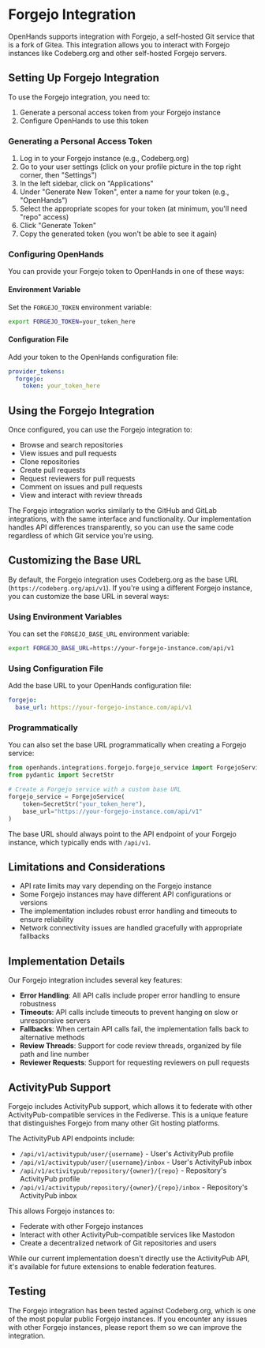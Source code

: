 # Forgejo Integration

OpenHands supports integration with Forgejo, a self-hosted Git service that is a fork of Gitea. This integration allows you to interact with Forgejo instances like Codeberg.org and other self-hosted Forgejo servers.

## Setting Up Forgejo Integration

To use the Forgejo integration, you need to:

1. Generate a personal access token from your Forgejo instance
2. Configure OpenHands to use this token

### Generating a Personal Access Token

1. Log in to your Forgejo instance (e.g., Codeberg.org)
2. Go to your user settings (click on your profile picture in the top right corner, then "Settings")
3. In the left sidebar, click on "Applications"
4. Under "Generate New Token", enter a name for your token (e.g., "OpenHands")
5. Select the appropriate scopes for your token (at minimum, you'll need "repo" access)
6. Click "Generate Token"
7. Copy the generated token (you won't be able to see it again)

### Configuring OpenHands

You can provide your Forgejo token to OpenHands in one of these ways:

#### Environment Variable

Set the `FORGEJO_TOKEN` environment variable:

```bash
export FORGEJO_TOKEN=your_token_here
```

#### Configuration File

Add your token to the OpenHands configuration file:

```yaml
provider_tokens:
  forgejo:
    token: your_token_here
```

## Using the Forgejo Integration

Once configured, you can use the Forgejo integration to:

- Browse and search repositories
- View issues and pull requests
- Clone repositories
- Create pull requests
- Request reviewers for pull requests
- Comment on issues and pull requests
- View and interact with review threads

The Forgejo integration works similarly to the GitHub and GitLab integrations, with the same interface and functionality. Our implementation handles API differences transparently, so you can use the same code regardless of which Git service you're using.

## Customizing the Base URL

By default, the Forgejo integration uses Codeberg.org as the base URL (`https://codeberg.org/api/v1`). If you're using a different Forgejo instance, you can customize the base URL in several ways:

### Using Environment Variables

You can set the `FORGEJO_BASE_URL` environment variable:

```bash
export FORGEJO_BASE_URL=https://your-forgejo-instance.com/api/v1
```

### Using Configuration File

Add the base URL to your OpenHands configuration file:

```yaml
forgejo:
  base_url: https://your-forgejo-instance.com/api/v1
```

### Programmatically

You can also set the base URL programmatically when creating a Forgejo service:

```python
from openhands.integrations.forgejo.forgejo_service import ForgejoService
from pydantic import SecretStr

# Create a Forgejo service with a custom base URL
forgejo_service = ForgejoService(
    token=SecretStr("your_token_here"),
    base_url="https://your-forgejo-instance.com/api/v1"
)
```

The base URL should always point to the API endpoint of your Forgejo instance, which typically ends with `/api/v1`.

## Limitations and Considerations

- API rate limits may vary depending on the Forgejo instance
- Some Forgejo instances may have different API configurations or versions
- The implementation includes robust error handling and timeouts to ensure reliability
- Network connectivity issues are handled gracefully with appropriate fallbacks

## Implementation Details

Our Forgejo integration includes several key features:

- **Error Handling**: All API calls include proper error handling to ensure robustness
- **Timeouts**: API calls include timeouts to prevent hanging on slow or unresponsive servers
- **Fallbacks**: When certain API calls fail, the implementation falls back to alternative methods
- **Review Threads**: Support for code review threads, organized by file path and line number
- **Reviewer Requests**: Support for requesting reviewers on pull requests

## ActivityPub Support

Forgejo includes ActivityPub support, which allows it to federate with other ActivityPub-compatible services in the Fediverse. This is a unique feature that distinguishes Forgejo from many other Git hosting platforms.

The ActivityPub API endpoints include:

- `/api/v1/activitypub/user/{username}` - User's ActivityPub profile
- `/api/v1/activitypub/user/{username}/inbox` - User's ActivityPub inbox
- `/api/v1/activitypub/repository/{owner}/{repo}` - Repository's ActivityPub profile
- `/api/v1/activitypub/repository/{owner}/{repo}/inbox` - Repository's ActivityPub inbox

This allows Forgejo instances to:
- Federate with other Forgejo instances
- Interact with other ActivityPub-compatible services like Mastodon
- Create a decentralized network of Git repositories and users

While our current implementation doesn't directly use the ActivityPub API, it's available for future extensions to enable federation features.

## Testing

The Forgejo integration has been tested against Codeberg.org, which is one of the most popular public Forgejo instances. If you encounter any issues with other Forgejo instances, please report them so we can improve the integration.